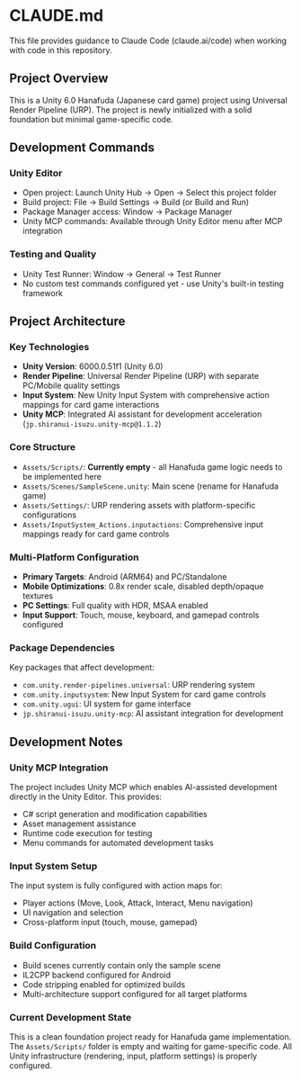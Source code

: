 # CLAUDE.md

This file provides guidance to Claude Code (claude.ai/code) when working with code in this repository.

## Project Overview
This is a Unity 6.0 Hanafuda (Japanese card game) project using Universal Render Pipeline (URP). The project is newly initialized with a solid foundation but minimal game-specific code.

## Development Commands

### Unity Editor
- Open project: Launch Unity Hub → Open → Select this project folder
- Build project: File → Build Settings → Build (or Build and Run)
- Package Manager access: Window → Package Manager
- Unity MCP commands: Available through Unity Editor menu after MCP integration

### Testing and Quality
- Unity Test Runner: Window → General → Test Runner
- No custom test commands configured yet - use Unity's built-in testing framework

## Project Architecture

### Key Technologies
- **Unity Version**: 6000.0.51f1 (Unity 6.0)
- **Render Pipeline**: Universal Render Pipeline (URP) with separate PC/Mobile quality settings
- **Input System**: New Unity Input System with comprehensive action mappings for card game interactions
- **Unity MCP**: Integrated AI assistant for development acceleration (`jp.shiranui-isuzu.unity-mcp@1.1.2`)

### Core Structure
- `Assets/Scripts/`: **Currently empty** - all Hanafuda game logic needs to be implemented here
- `Assets/Scenes/SampleScene.unity`: Main scene (rename for Hanafuda game)
- `Assets/Settings/`: URP rendering assets with platform-specific configurations
- `Assets/InputSystem_Actions.inputactions`: Comprehensive input mappings ready for card game controls

### Multi-Platform Configuration
- **Primary Targets**: Android (ARM64) and PC/Standalone
- **Mobile Optimizations**: 0.8x render scale, disabled depth/opaque textures
- **PC Settings**: Full quality with HDR, MSAA enabled
- **Input Support**: Touch, mouse, keyboard, and gamepad controls configured

### Package Dependencies
Key packages that affect development:
- `com.unity.render-pipelines.universal`: URP rendering system
- `com.unity.inputsystem`: New Input System for card game controls  
- `com.unity.ugui`: UI system for game interface
- `jp.shiranui-isuzu.unity-mcp`: AI assistant integration for development

## Development Notes

### Unity MCP Integration
The project includes Unity MCP which enables AI-assisted development directly in the Unity Editor. This provides:
- C# script generation and modification capabilities
- Asset management assistance
- Runtime code execution for testing
- Menu commands for automated development tasks

### Input System Setup
The input system is fully configured with action maps for:
- Player actions (Move, Look, Attack, Interact, Menu navigation)
- UI navigation and selection
- Cross-platform input (touch, mouse, gamepad)

### Build Configuration
- Build scenes currently contain only the sample scene
- IL2CPP backend configured for Android
- Code stripping enabled for optimized builds
- Multi-architecture support configured for all target platforms

### Current Development State
This is a clean foundation project ready for Hanafuda game implementation. The `Assets/Scripts/` folder is empty and waiting for game-specific code. All Unity infrastructure (rendering, input, platform settings) is properly configured.